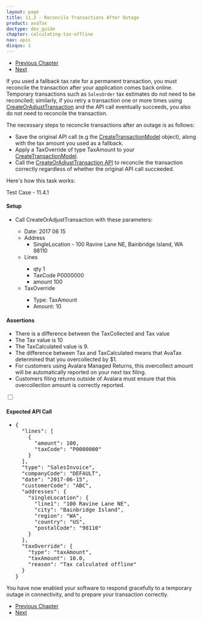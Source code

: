 ```yaml
---
layout: page
title: 11.3 - Reconcile Transactions After Outage
product: avaTax
doctype: dev_guide
chapter: calculating-tax-offline
nav: apis
disqus: 1
---
```


<ul class="pager">
  <li class="previous"><a href="/avatax/dev-guide/calculating-tax-offline/retry-or-fallback/"><i class="glyphicon glyphicon-chevron-left"></i>Previous Chapter</a></li>
  <li class="next"><a href="/avatax/dev-guide/calculating-tax-offline/chapter-summary/">Next<i class="glyphicon glyphicon-chevron-right"></i></a></li>
</ul>

If you used a fallback tax rate for a permanent transaction, you must reconcile the transaction after your application comes back online.  Temporary transactions such as <code>SalesOrder</code> tax estimates do not need to be reconciled; similarly, if you retry a transaction one or more times using <a class="dev-guide-link" href="">CreateOrAdjustTransaction</a> and the API call eventually succeeds, you also do not need to reconcile the transaction.

The necessary steps to reconcile transactions after an outage is as follows:
<ul class="dev-guide-list">
    <li>Save the original API call (e.g the <a class="dev-guide-link" href="/api-reference/avatax/rest/v2/models/CreateTransactionModel/">CreateTransactionModel</a> object), along with the tax amount you used as a fallback.</li>
    <li>Apply a TaxOverride of type TaxAmount to your <a class="dev-guide-link" href="/api-reference/avatax/rest/v2/models/CreateTransactionModel/">CreateTransactionModel</a>.</li>
    <li>Call the <a class="dev-guide-link" href="/api-reference/avatax/rest/v2/methods/Transactions/CreateOrAdjustTransaction/">CreateOrAdjustTransaction API</a> to reconcile the transaction correctly regardless of whether the original API call succeeded.</li>
</ul>

Here's how this task works:
<div class="dev-guide-test" id="test1">
<div class="dev-guide-test-heading">Test Case - 11.4.1 </div>
<div class="dev-guide-test-content">
<h4>Setup</h4>
<ul class="dev-guide-list">
<li>Call CreateOrAdjustTransaction with these parameters:</li>
    <ul class="dev-guide-list">
        <li>Date: 2017 06 15</li>
        <li>Address
            <ul class="dev-guide-list">
                <li>SingleLocation - 100 Ravine Lane NE, Bainbridge Island, WA 98110</li>
            </ul>
        </li>
        <li>Lines</li>
        <ul class="dev-guide-list">
            <li>qty 1</li>
            <li>TaxCode P0000000</li>
            <li>amount 100</li>
        </ul>
        <li>TaxOverride</li>
        <ul class="dev-guide-list">
            <li>Type: TaxAmount</li>
            <li>Amount: 10</li>
        </ul>
    </ul>
</ul>

<h4>Assertions</h4>
<ul class="dev-guide-list">
    <li>There is a difference between the TaxCollected and Tax value</li>
    <li>The Tax value is 10</li>
    <li>The TaxCalculated value is 9.</li>
    <li>The difference between Tax and TaxCalculated means that AvaTax determined that you overcollected by $1.</li>
    <li>For customers using Avalara Managed Returns, this overcollect amount will be automatically reported on your next tax filing.</li>
    <li>Customers filing returns outside of Avalara must ensure that this overcollection amount is correctly reported.</li>
</ul>

<div class="dev-guide-dropdown">
    <input id="checkbox_toggle" type="checkbox" />
    <i id="icon-up" class="glyphicon glyphicon-chevron-down"></i><i id="icon-down" class="glyphicon glyphicon-chevron-right"></i>
    <label for="checkbox_toggle"><h4>Expected API Call</h4></label>
    <ul class="dev-guide-dropdown-content">
        <li>
            <pre>
{
  "lines": [
    {
      "amount": 100,
      "taxCode": "P0000000"
    }
  ],
  "type": "SalesInvoice",
  "companyCode": "DEFAULT",
  "date": "2017-06-15",
  "customerCode": "ABC",
  "addresses": {
    "singleLocation": {
      "line1": "100 Ravine Lane NE",
      "city": "Bainbridge Island",
      "region": "WA",
      "country": "US",
      "postalCode": "98110"
    }
  },
  "taxOverride": {
    "type": "taxAmount",
    "taxAmount": 10.0,
    "reason": "Tax calculated offline"
  }
}
</pre>
        </li>
    </ul>
</div>
</div>
</div>

You have now enabled your software to respond gracefully to a temporary outage in connectivity, and to prepare your transaction correctly.

<ul class="pager">
  <li class="previous"><a href="/avatax/dev-guide/calculating-tax-offline/retry-or-fallback/"><i class="glyphicon glyphicon-chevron-left"></i>Previous Chapter</a></li>
  <li class="next"><a href="/avatax/dev-guide/calculating-tax-offline/chapter-summary/">Next<i class="glyphicon glyphicon-chevron-right"></i></a></li>
</ul>
